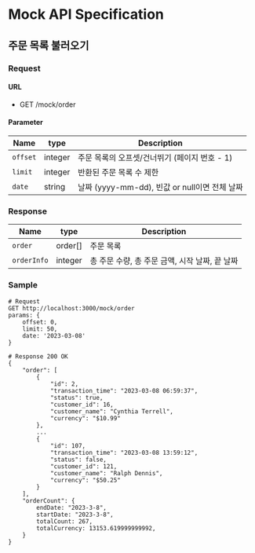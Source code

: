 # Mock API Specification

## 주문 목록 불러오기

### Request

#### URL

- GET /mock/order

#### Parameter

| Name     | type    | Description                                   |
| -------- | ------- | --------------------------------------------- |
| `offset` | integer | 주문 목록의 오프셋/건너뛰기 (페이지 번호 - 1) |
| `limit`  | integer | 반환된 주문 목록 수 제한                      |
| `date`   | string  | 날짜 (yyyy-mm-dd), 빈값 or null이면 전체 날짜             |

### Response

| Name         | type    | Description  |
| ------------ | ------- | ------------ |
| `order`      | order[] | 주문 목록    |
| `orderInfo` | integer | 총 주문 수량, 총 주문 금액, 시작 날짜, 끝 날짜  |

### Sample

```
# Request
GET http://localhost:3000/mock/order
params: {
    offset: 0,
    limit: 50,
    date: '2023-03-08'
}

# Response 200 OK
{
    "order": [
        {
            "id": 2,
            "transaction_time": "2023-03-08 06:59:37",
            "status": true,
            "customer_id": 16,
            "customer_name": "Cynthia Terrell",
            "currency": "$10.99"
        },
        ...
        {
            "id": 107,
            "transaction_time": "2023-03-08 13:59:12",
            "status": false,
            "customer_id": 121,
            "customer_name": "Ralph Dennis",
            "currency": "$50.25"
        }
    ],
    "orderCount": {
        endDate: "2023-3-8",
        startDate: "2023-3-8",
        totalCount: 267,
        totalCurrency: 13153.619999999992,
    }
}
```
